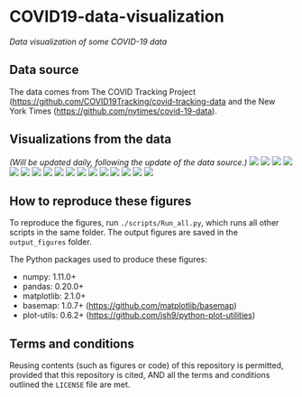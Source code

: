 # COVID19-data-visualization
_Data visualization of some COVID-19 data_

## Data source
The data comes from The COVID Tracking Project (https://github.com/COVID19Tracking/covid-tracking-data and the New York Times (https://github.com/nytimes/covid-19-data).

## Visualizations from the data
_(Will be updated daily, following the update of the data source.)_
![](./output_figures/Map_01__positive_cases_by_state_2020-04-04.png)
![](./output_figures/Map_02__Positive_rate_by_state_2020-04-04.png)
![](./output_figures/Map_03__new_cases_from_2020-04-01_to_2020-04-04.png)
![](./output_figures/Map_county_01__Total_confirmed_cases_by_county_2020-04-04.png)
![](./output_figures/Map_county_02__Total_deaths_by_county_2020-04-04.png)
![](./output_figures/Map_county_03__Mortality_rate_by_county_2020-04-04.png)
![](./output_figures/Trend_01__positive_cases_all_US_states__linear_scale__2020-04-04.png)
![](./output_figures/Trend_02__positive_cases_all_US_states__log_scale__2020-04-04.png)
![](./output_figures/Trend_03__positive_cases_all_states_excl_NY_NJ__linear_scale__2020-04-04.png)
![](./output_figures/Trend_04__positive_cases_all_states_excl_NY_NJ__log_scale__2020-04-04.png)
![](./output_figures/Trend_05__number_of_tests_all_US_states__linear__2020-04-04.png)
![](./output_figures/Trend_06__number_of_tests_all_US_states__log__2020-04-04.png)
![](./output_figures/Trend_07__positive_rate_all_states_2020-04-04.png)
![](./output_figures/Trend_08__positive_rate_all_states_excl_NY_NJ_2020-04-04.png)
![](./output_figures/Trend_09__tests_per_capita_2020-04-04.png)
![](./output_figures/Trend_10__positive_normalized_by_pop_density__linear__2020-04-04.png)
![](./output_figures/Trend_11__new_cases_vs_total_cases__2020-04-04.png)

## How to reproduce these figures
To reproduce the figures, run `./scripts/Run_all.py`, which runs all other scripts in the same folder. The output figures are saved in the `output_figures` folder.

The Python packages used to produce these figures:
  - numpy: 1.11.0+
  - pandas: 0.20.0+
  - matplotlib: 2.1.0+
  - basemap: 1.0.7+ (https://github.com/matplotlib/basemap)
  - plot-utils: 0.6.2+ (https://github.com/jsh9/python-plot-utilities)


## Terms and conditions
Reusing contents (such as figures or code) of this repository is permitted, provided that this repository is cited, AND all the terms and conditions outlined the `LICENSE` file are met.
